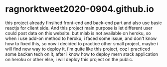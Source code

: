 # ragnorktweet2020-0904.github.io

this project already finsihed front-end and back-end part and also use basic reactjs for client side.
And this project main purpose is let different user could post data on this website. 
but mlab is not available on heroku, so when i use add-on method to heroku, i faced some issue, and don't know how to fixed this,
so now i decided to practice other small project, maybe i will find new way to deploy it, 
i'm quite like this project, coz i practiced some backen tech on it, 
after i know how to deploy mern stack application on heroku or other else, i will deploy this project on the public.




